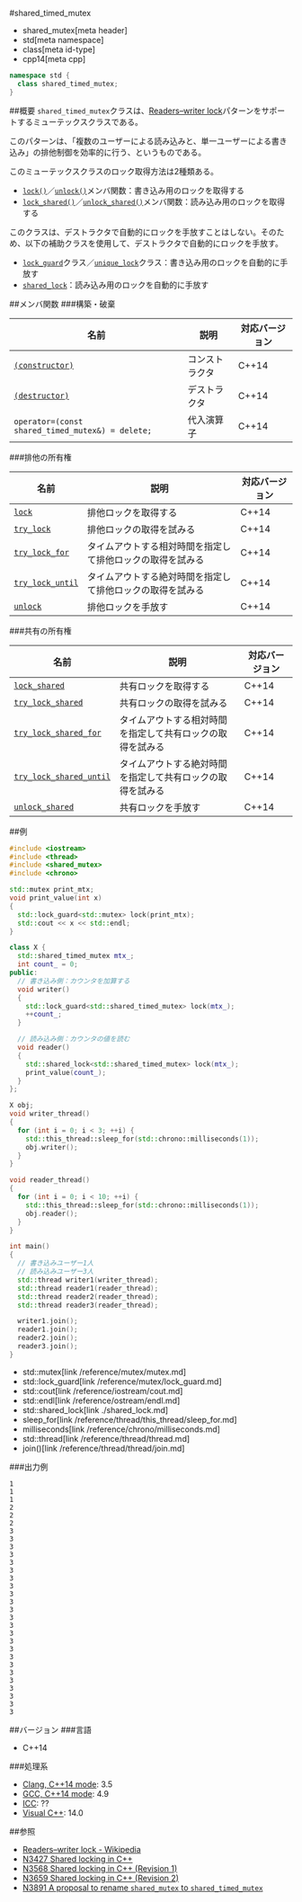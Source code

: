 #shared_timed_mutex
* shared_mutex[meta header]
* std[meta namespace]
* class[meta id-type]
* cpp14[meta cpp]

```cpp
namespace std {
  class shared_timed_mutex;
}
```

##概要
`shared_timed_mutex`クラスは、[Readers–writer lock](http://en.wikipedia.org/wiki/Readers%E2%80%93writer_lock)パターンをサポートするミューテックスクラスである。

このパターンは、「複数のユーザーによる読み込みと、単一ユーザーによる書き込み」の排他制御を効率的に行う、というものである。

このミューテックスクラスのロック取得方法は2種類ある。

- [`lock()`](./shared_timed_mutex/lock.md)／[`unlock()`](./shared_timed_mutex/unlock.md)メンバ関数：書き込み用のロックを取得する
- [`lock_shared()`](./shared_timed_mutex/lock_shared.md)／[`unlock_shared()`](./shared_timed_mutex/unlock_shared.md)メンバ関数：読み込み用のロックを取得する


このクラスは、デストラクタで自動的にロックを手放すことはしない。そのため、以下の補助クラスを使用して、デストラクタで自動的にロックを手放す。

- [`lock_guard`](/reference/mutex/lock_guard.md)クラス／[`unique_lock`](/reference/mutex/unique_lock.md)クラス：書き込み用のロックを自動的に手放す
- [`shared_lock`](/reference/shared_mutex/shared_lock.md)：読み込み用のロックを自動的に手放す


##メンバ関数
###構築・破棄

| 名前 | 説明 | 対応バージョン |
|-------------------------------------|--------------------------------------------|-------|
| [`(constructor)`](./shared_timed_mutex/op_constructor.md) | コンストラクタ | C++14 |
| [`(destructor)`](./shared_timed_mutex/op_destructor.md)   | デストラクタ | C++14 |
| `operator=(const shared_timed_mutex&) = delete;`          | 代入演算子 | C++14 |


###排他の所有権

| 名前 | 説明 | 対応バージョン |
|-------------------------------------|--------------------------------------------|-------|
| [`lock`](./shared_timed_mutex/lock.md)           | 排他ロックを取得する | C++14 |
| [`try_lock`](./shared_timed_mutex/try_lock.md)   | 排他ロックの取得を試みる | C++14 |
| [`try_lock_for`](./shared_timed_mutex/try_lock_for.md)     | タイムアウトする相対時間を指定して排他ロックの取得を試みる | C++14 |
| [`try_lock_until`](./shared_timed_mutex/try_lock_until.md) | タイムアウトする絶対時間を指定して排他ロックの取得を試みる | C++14 |
| [`unlock`](./shared_timed_mutex/unlock.md)       | 排他ロックを手放す | C++14 |


###共有の所有権

| 名前 | 説明 | 対応バージョン |
|-------------------------------------|--------------------------------------------|-------|
| [`lock_shared`](./shared_timed_mutex/lock_shared.md)           | 共有ロックを取得する | C++14 |
| [`try_lock_shared`](./shared_timed_mutex/try_lock_shared.md)   | 共有ロックの取得を試みる | C++14 |
| [`try_lock_shared_for`](./shared_timed_mutex/try_lock_shared_for.md) | タイムアウトする相対時間を指定して共有ロックの取得を試みる | C++14 |
| [`try_lock_shared_until`](./shared_timed_mutex/try_lock_shared_until.md) | タイムアウトする絶対時間を指定して共有ロックの取得を試みる | C++14 |
| [`unlock_shared`](./shared_timed_mutex/unlock_shared.md)       | 共有ロックを手放す | C++14 |


##例
```cpp
#include <iostream>
#include <thread>
#include <shared_mutex>
#include <chrono>

std::mutex print_mtx;
void print_value(int x)
{
  std::lock_guard<std::mutex> lock(print_mtx);
  std::cout << x << std::endl;
}

class X {
  std::shared_timed_mutex mtx_;
  int count_ = 0;
public:
  // 書き込み側：カウンタを加算する
  void writer()
  {
    std::lock_guard<std::shared_timed_mutex> lock(mtx_);
    ++count_;
  }

  // 読み込み側：カウンタの値を読む
  void reader()
  {
    std::shared_lock<std::shared_timed_mutex> lock(mtx_);
    print_value(count_);
  }
};

X obj;
void writer_thread()
{
  for (int i = 0; i < 3; ++i) {
    std::this_thread::sleep_for(std::chrono::milliseconds(1));
    obj.writer();
  }
}

void reader_thread()
{
  for (int i = 0; i < 10; ++i) {
    std::this_thread::sleep_for(std::chrono::milliseconds(1));
    obj.reader();
  }
}

int main()
{
  // 書き込みユーザー1人
  // 読み込みユーザー3人
  std::thread writer1(writer_thread);
  std::thread reader1(reader_thread);
  std::thread reader2(reader_thread);
  std::thread reader3(reader_thread);

  writer1.join();
  reader1.join();
  reader2.join();
  reader3.join();
}
```
* std::mutex[link /reference/mutex/mutex.md]
* std::lock_guard[link /reference/mutex/lock_guard.md]
* std::cout[link /reference/iostream/cout.md]
* std::endl[link /reference/ostream/endl.md]
* std::shared_lock[link ./shared_lock.md]
* sleep_for[link /reference/thread/this_thread/sleep_for.md]
* milliseconds[link /reference/chrono/milliseconds.md]
* std::thread[link /reference/thread/thread.md]
* join()[link /reference/thread/thread/join.md]

###出力例
```
1
1
1
2
2
2
3
3
3
3
3
3
3
3
3
3
3
3
3
3
3
3
3
3
3
3
3
3
3
3
```

##バージョン
###言語
- C++14

###処理系
- [Clang, C++14 mode](/implementation.md#clang): 3.5
- [GCC, C++14 mode](/implementation.md#gcc): 4.9
- [ICC](/implementation.md#icc): ??
- [Visual C++](/implementation.md#visual_cpp): 14.0


##参照
- [Readers–writer lock - Wikipedia](http://en.wikipedia.org/wiki/Readers%E2%80%93writer_lock)
- [N3427 Shared locking in C++](http://www.open-std.org/jtc1/sc22/wg21/docs/papers/2012/n3427.html)
- [N3568 Shared locking in C++ (Revision 1)](http://www.open-std.org/jtc1/sc22/wg21/docs/papers/2013/n3568.html)
- [N3659 Shared locking in C++ (Revision 2)](http://www.open-std.org/jtc1/sc22/wg21/docs/papers/2013/n3659.html)
- [N3891 A proposal to rename `shared_mutex` to `shared_timed_mutex`](http://www.open-std.org/jtc1/sc22/wg21/docs/papers/2014/n3891.htm)


